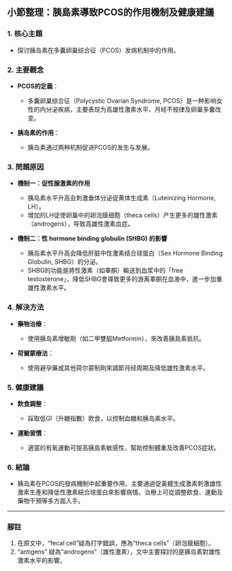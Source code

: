 ## 小節整理：胰島素導致PCOS的作用機制及健康建議

### 1. 核心主題
- 探讨胰岛素在多囊卵巢综合征（PCOS）发病机制中的作用。

### 2. 主要觀念
- **PCOS的定義**：
  - 多囊卵巢综合征（Polycystic Ovarian Syndrome, PCOS）是一种影响女性的内分泌疾病，主要表现为高雄性激素水平、月经不规律及卵巢多囊改变。
  
- **胰岛素的作用**：
  - 胰岛素通过两种机制促进PCOS的发生与发展。

### 3. 問題原因
- **機制一：促性腺激素的作用**
  - 胰岛素水平升高会刺激垂体分泌促黄体生成素（Luteinizing Hormone, LH）。
  - 增加的LH促使卵巢中的卵泡膜细胞（theca cells）产生更多的雄性激素（androgens），导致高雄性激素血症。

- **機制二：性 hormone binding globulin (SHBG) 的影響**
  - 胰岛素水平升高会降低肝脏中性激素结合球蛋白（Sex Hormone Binding Globulin, SHBG）的分泌。
  - SHBG的功能是將性激素（如睾酮）輸送到血浆中的「free testosterone」，降低SHBG會導致更多的游离睾酮在血液中，進一步加重雄性激素水平。

### 4. 解決方法
- **藥物治療**：
  - 使用胰岛素增敏劑（如二甲雙胍Metformin），來改善胰島素抵抗。
  
- **荷爾蒙療法**：
  - 使用避孕藥或其他荷尔蒙制劑來調節月经周期及降低雄性激素水平。

### 5. 健康建議
- **飲食調整**：
  - 採取低GI（升糖指數）飲食，以控制血糖和胰岛素水平。
  
- **運動習慣**：
  - 適當的有氧運動可提高胰島素敏感性，幫助控制體重及改善PCOS症狀。

### 6. 結論
- 胰岛素在PCOS的發病機制中起重要作用，主要通過促黃體生成激素刺激雄性激素生產和降低性激素結合球蛋白來影響病情。治療上可從調整飲食、運動及藥物干預等多方面入手。

---

### 腳註
1. 在原文中，“fecal cell”疑為打字錯誤，應為“theca cells”（卵泡膜細胞）。
2. “antigens” 疑為“androgens”（雄性激素），文中主要探討的是胰岛素對雄性激素水平的影響。
